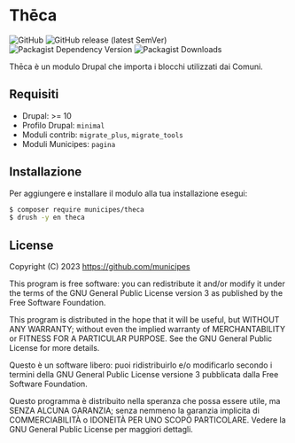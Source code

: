 # Thēca

![GitHub](https://img.shields.io/github/license/municipes/theca?style=for-the-badge)
![GitHub release (latest SemVer)](https://img.shields.io/github/v/release/municipes/theca?sort=semver&style=for-the-badge)
![Packagist Dependency Version](https://img.shields.io/packagist/dependency-v/municipes/theca/drupal/core-recommended?style=for-the-badge)
![Packagist Downloads](https://img.shields.io/packagist/dt/municipes/theca?style=for-the-badge)

Thēca è un modulo Drupal che importa i blocchi utilizzati dai Comuni.

## Requisiti
- Drupal: >= 10
- Profilo Drupal: `minimal`
- Moduli contrib: `migrate_plus`, `migrate_tools`
- Moduli Municipes: `pagina`

## Installazione
Per aggiungere e installare il modulo alla tua installazione esegui:
```bash
$ composer require municipes/theca
$ drush -y en theca
```

## License

Copyright (C) 2023 https://github.com/municipes

This program is free software: you can redistribute it and/or modify it under the terms of the GNU General Public License version 3 as published by the Free Software Foundation.

This program is distributed in the hope that it will be useful, but WITHOUT ANY WARRANTY; without even the implied warranty of MERCHANTABILITY or FITNESS FOR A PARTICULAR PURPOSE. See the GNU General Public License for more details.

Questo è un software libero: puoi ridistribuirlo e/o modificarlo secondo i termini della GNU General Public License versione 3 pubblicata dalla Free Software Foundation.

Questo programma è distribuito nella speranza che possa essere utile, ma SENZA ALCUNA GARANZIA; senza nemmeno la garanzia implicita di COMMERCIABILITÀ o IDONEITÀ PER UNO SCOPO PARTICOLARE. Vedere la GNU General Public License per maggiori dettagli.
